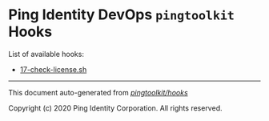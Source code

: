 
# Ping Identity DevOps `pingtoolkit` Hooks
List of available hooks:
* [17-check-license.sh](17-check-license.sh.md)

---
This document auto-generated from _[pingtoolkit/hooks](https://github.com/pingidentity/pingidentity-docker-builds/blob/master/pingtoolkit/hooks)_

Copyright (c)  2020 Ping Identity Corporation. All rights reserved.
